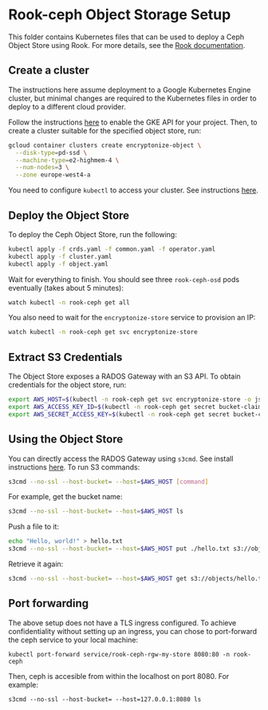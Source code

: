 # Rook-ceph Object Storage Setup
This folder contains Kubernetes files that can be used to deploy a Ceph Object Store using Rook. For
more details, see the [Rook documentation](https://rook.io/docs/rook/v1.4/ceph-storage.html).

## Create a cluster
The instructions here assume deployment to a Google Kubernetes Engine cluster, but minimal changes
are required to the Kubernetes files in order to deploy to a different cloud provider.

Follow the instructions [here](https://cloud.google.com/kubernetes-engine/docs/quickstart) to enable
the GKE API for your project. Then, to create a cluster suitable for the specified object store,
run:
```bash
gcloud container clusters create encryptonize-object \
  --disk-type=pd-ssd \
  --machine-type=e2-highmem-4 \
  --num-nodes=3 \
  --zone europe-west4-a
```

You need to configure `kubectl` to access your cluster. See instructions
[here](https://cloud.google.com/kubernetes-engine/docs/how-to/cluster-access-for-kubectl).

## Deploy the Object Store
To deploy the Ceph Object Store, run the following:
```bash
kubectl apply -f crds.yaml -f common.yaml -f operator.yaml
kubectl apply -f cluster.yaml
kubectl apply -f object.yaml
```

Wait for everything to finish. You should see three `rook-ceph-osd` pods eventually (takes about 5
minutes):
```bash
watch kubectl -n rook-ceph get all
```
You also need to wait for the `encryptonize-store` service to provision an IP:
```bash
watch kubectl -n rook-ceph get svc encryptonize-store
```

## Extract S3 Credentials
The Object Store exposes a RADOS Gateway with an S3 API. To obtain credentials for the object store,
run:
```bash
export AWS_HOST=$(kubectl -n rook-ceph get svc encryptonize-store -o jsonpath="{.status.loadBalancer.ingress[0].ip}")
export AWS_ACCESS_KEY_ID=$(kubectl -n rook-ceph get secret bucket-claim -o jsonpath="{.data['AWS_ACCESS_KEY_ID']}" | base64 -d)
export AWS_SECRET_ACCESS_KEY=$(kubectl -n rook-ceph get secret bucket-claim -o jsonpath="{.data['AWS_SECRET_ACCESS_KEY']}" | base64 -d)
```

## Using the Object Store
You can directly access the RADOS Gateway using `s3cmd`. See install instructions
[here](https://github.com/s3tools/s3cmd). To run S3 commands:
```bash
s3cmd --no-ssl --host-bucket= --host=$AWS_HOST [command]
```

For example, get the bucket name:
```bash
s3cmd --no-ssl --host-bucket= --host=$AWS_HOST ls
```

Push a file to it:
```bash
echo "Hello, world!" > hello.txt
s3cmd --no-ssl --host-bucket= --host=$AWS_HOST put ./hello.txt s3://objects
```

Retrieve it again:
```bash
s3cmd --no-ssl --host-bucket= --host=$AWS_HOST get s3://objects/hello.txt hello.txt.dl
```

## Port forwarding
The above setup does not have a TLS ingress configured. To achieve confidentiality without setting
up an ingress, you can chose to port-forward the ceph service to your local machine:

`kubectl port-forward service/rook-ceph-rgw-my-store 8080:80 -n rook-ceph`

Then, ceph is accesible from within the localhost on port 8080. For example:

`s3cmd --no-ssl --host-bucket= --host=127.0.0.1:8080 ls`
